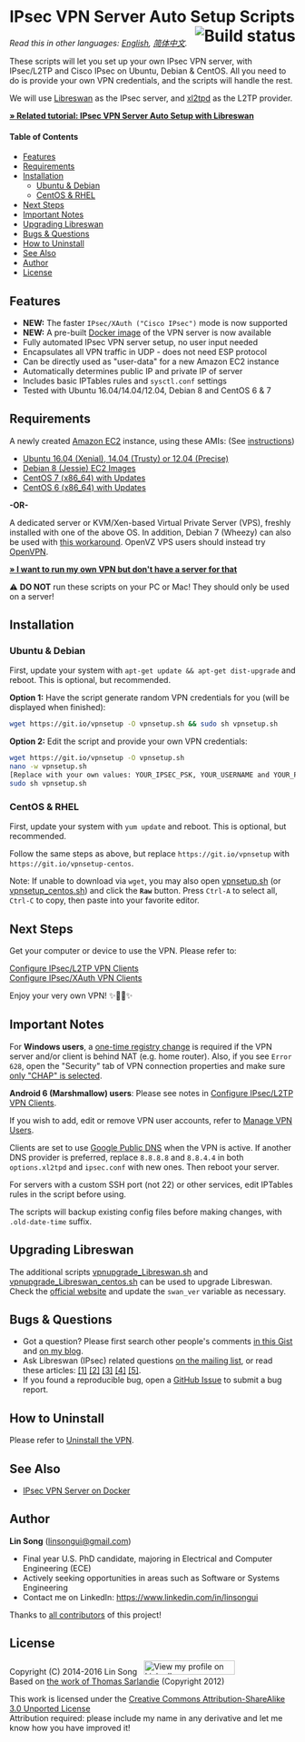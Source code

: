 ﻿# IPsec VPN Server Auto Setup Scripts <a href="https://travis-ci.org/hwdsl2/setup-ipsec-vpn"><img align="right" src="https://travis-ci.org/hwdsl2/setup-ipsec-vpn.svg?branch=master" alt="Build status" /></a>

*Read this in other languages: [English](README.md), [简体中文](README-zh.md).*

These scripts will let you set up your own IPsec VPN server, with IPsec/L2TP and Cisco IPsec on Ubuntu, Debian & CentOS. All you need to do is provide your own VPN credentials, and the scripts will handle the rest.

We will use <a href="https://libreswan.org/" target="_blank">Libreswan</a> as the IPsec server, and <a href="https://github.com/xelerance/xl2tpd" target="_blank">xl2tpd</a> as the L2TP provider.

<a href="https://blog.ls20.com/ipsec-l2tp-vpn-auto-setup-for-ubuntu-12-04-on-amazon-ec2/" target="_blank">**&raquo; Related tutorial: IPsec VPN Server Auto Setup with Libreswan**</a>

#### Table of Contents

- [Features](#features)
- [Requirements](#requirements)
- [Installation](#installation)
  - [Ubuntu & Debian](#ubuntu--debian)
  - [CentOS & RHEL](#centos--rhel)
- [Next Steps](#next-steps)
- [Important Notes](#important-notes)
- [Upgrading Libreswan](#upgrading-libreswan)
- [Bugs & Questions](#bugs--questions)
- [How to Uninstall](#how-to-uninstall)
- [See Also](#see-also)
- [Author](#author)
- [License](#license)

## Features

- **NEW:** The faster `IPsec/XAuth ("Cisco IPsec")` mode is now supported
- **NEW:** A pre-built <a href="https://github.com/hwdsl2/docker-ipsec-vpn-server" target="_blank">Docker image</a> of the VPN server is now available
- Fully automated IPsec VPN server setup, no user input needed
- Encapsulates all VPN traffic in UDP - does not need ESP protocol
- Can be directly used as "user-data" for a new Amazon EC2 instance
- Automatically determines public IP and private IP of server
- Includes basic IPTables rules and `sysctl.conf` settings
- Tested with Ubuntu 16.04/14.04/12.04, Debian 8 and CentOS 6 & 7

## Requirements

A newly created <a href="https://aws.amazon.com/ec2/" target="_blank">Amazon EC2</a> instance, using these AMIs: (See <a href="https://blog.ls20.com/ipsec-l2tp-vpn-auto-setup-for-ubuntu-12-04-on-amazon-ec2/#vpnsetup" target="_blank">instructions</a>)
- <a href="https://cloud-images.ubuntu.com/locator/" target="_blank">Ubuntu 16.04 (Xenial), 14.04 (Trusty) or 12.04 (Precise)</a>
- <a href="https://wiki.debian.org/Cloud/AmazonEC2Image" target="_blank">Debian 8 (Jessie) EC2 Images</a>
- <a href="https://aws.amazon.com/marketplace/pp/B00O7WM7QW" target="_blank">CentOS 7 (x86_64) with Updates</a>
- <a href="https://aws.amazon.com/marketplace/pp/B00NQAYLWO" target="_blank">CentOS 6 (x86_64) with Updates</a>

**-OR-**

A dedicated server or KVM/Xen-based Virtual Private Server (VPS), freshly installed with one of the above OS. In addition, Debian 7 (Wheezy) can also be used with <a href="extras/vpnsetup-debian-7-workaround.sh" target="_blank">this workaround</a>. OpenVZ VPS users should instead try <a href="https://github.com/Nyr/openvpn-install" target="_blank">OpenVPN</a>.

<a href="https://blog.ls20.com/ipsec-l2tp-vpn-auto-setup-for-ubuntu-12-04-on-amazon-ec2/#gettingavps" target="_blank">**&raquo; I want to run my own VPN but don't have a server for that**</a>

:warning: **DO NOT** run these scripts on your PC or Mac! They should only be used on a server!

## Installation

### Ubuntu & Debian

First, update your system with `apt-get update && apt-get dist-upgrade` and reboot. This is optional, but recommended.

**Option 1:** Have the script generate random VPN credentials for you (will be displayed when finished):

```bash
wget https://git.io/vpnsetup -O vpnsetup.sh && sudo sh vpnsetup.sh
```

**Option 2:** Edit the script and provide your own VPN credentials:

```bash
wget https://git.io/vpnsetup -O vpnsetup.sh
nano -w vpnsetup.sh
[Replace with your own values: YOUR_IPSEC_PSK, YOUR_USERNAME and YOUR_PASSWORD]
sudo sh vpnsetup.sh
```

### CentOS & RHEL

First, update your system with `yum update` and reboot. This is optional, but recommended.

Follow the same steps as above, but replace `https://git.io/vpnsetup` with `https://git.io/vpnsetup-centos`.

Note: If unable to download via `wget`, you may also open <a href="vpnsetup.sh" target="_blank">vpnsetup.sh</a> (or <a href="vpnsetup_centos.sh" target="_blank">vpnsetup_centos.sh</a>) and click the **`Raw`** button. Press `Ctrl-A` to select all, `Ctrl-C` to copy, then paste into your favorite editor.

## Next Steps

Get your computer or device to use the VPN. Please refer to:

<a href="docs/clients.md" target="_blank">Configure IPsec/L2TP VPN Clients</a>   
<a href="docs/clients-xauth.md" target="_blank">Configure IPsec/XAuth VPN Clients</a>

Enjoy your very own VPN! :sparkles::tada::rocket::sparkles:

## Important Notes

For **Windows users**, a <a href="docs/clients.md#regkey" target="_blank">one-time registry change</a> is required if the VPN server and/or client is behind NAT (e.g. home router). Also, if you see `Error 628`, open the "Security" tab of VPN connection properties and make sure <a href="https://github.com/hwdsl2/setup-ipsec-vpn/issues/7#issuecomment-182571109" target="_blank">only "CHAP" is selected</a>.

**Android 6 (Marshmallow) users**: Please see notes in <a href="docs/clients.md#android" target="_blank">Configure IPsec/L2TP VPN Clients</a>.

If you wish to add, edit or remove VPN user accounts, refer to <a href="docs/manage-users.md" target="_blank">Manage VPN Users</a>.

Clients are set to use <a href="https://developers.google.com/speed/public-dns/" target="_blank">Google Public DNS</a> when the VPN is active. If another DNS provider is preferred, replace `8.8.8.8` and `8.8.4.4` in both `options.xl2tpd` and `ipsec.conf` with new ones. Then reboot your server.

For servers with a custom SSH port (not 22) or other services, edit IPTables rules in the script before using.

The scripts will backup existing config files before making changes, with `.old-date-time` suffix.

## Upgrading Libreswan

The additional scripts <a href="extras/vpnupgrade_Libreswan.sh" target="_blank">vpnupgrade_Libreswan.sh</a> and <a href="extras/vpnupgrade_Libreswan_centos.sh" target="_blank">vpnupgrade_Libreswan_centos.sh</a> can be used to upgrade Libreswan. Check the <a href="https://libreswan.org" target="_blank">official website</a> and update the `swan_ver` variable as necessary.

## Bugs & Questions

- Got a question? Please first search other people's comments <a href="https://gist.github.com/hwdsl2/9030462#comments" target="_blank">in this Gist</a> and <a href="https://blog.ls20.com/ipsec-l2tp-vpn-auto-setup-for-ubuntu-12-04-on-amazon-ec2/#disqus_thread" target="_blank">on my blog</a>.
- Ask Libreswan (IPsec) related questions <a href="https://lists.libreswan.org/mailman/listinfo/swan" target="_blank">on the mailing list</a>, or read these articles: <a href="https://libreswan.org/wiki/Main_Page" target="_blank">[1]</a> <a href="https://wiki.gentoo.org/wiki/IPsec_L2TP_VPN_server" target="_blank">[2]</a> <a href="https://wiki.archlinux.org/index.php/L2TP/IPsec_VPN_client_setup" target="_blank">[3]</a> <a href="https://help.ubuntu.com/community/L2TPServer" target="_blank">[4]</a> <a href="https://libreswan.org/man/ipsec.conf.5.html" target="_blank">[5]</a>.
- If you found a reproducible bug, open a <a href="https://github.com/hwdsl2/setup-ipsec-vpn/issues?q=is%3Aissue" target="_blank">GitHub Issue</a> to submit a bug report.

## How to Uninstall

Please refer to [Uninstall the VPN](docs/uninstall.md).

## See Also

- [IPsec VPN Server on Docker](https://github.com/hwdsl2/docker-ipsec-vpn-server)

## Author

**Lin Song** (linsongui@gmail.com)   
- Final year U.S. PhD candidate, majoring in Electrical and Computer Engineering (ECE)
- Actively seeking opportunities in areas such as Software or Systems Engineering
- Contact me on LinkedIn: <a href="https://www.linkedin.com/in/linsongui" target="_blank">https://www.linkedin.com/in/linsongui</a>

Thanks to [all contributors](https://github.com/hwdsl2/setup-ipsec-vpn/graphs/contributors) of this project!

## License

Copyright (C) 2014-2016&nbsp;Lin Song&nbsp;&nbsp;&nbsp;<a href="https://www.linkedin.com/in/linsongui" target="_blank"><img src="https://static.licdn.com/scds/common/u/img/webpromo/btn_viewmy_160x25.png" width="160" height="25" border="0" alt="View my profile on LinkedIn"></a>    
Based on <a href="https://github.com/sarfata/voodooprivacy" target="_blank">the work of Thomas Sarlandie</a> (Copyright 2012)

This work is licensed under the <a href="http://creativecommons.org/licenses/by-sa/3.0/" target="_blank">Creative Commons Attribution-ShareAlike 3.0 Unported License</a>  
Attribution required: please include my name in any derivative and let me know how you have improved it!
